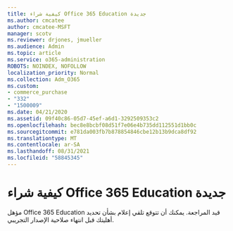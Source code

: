 ```yaml
---
title: كيفية شراء Office 365 Education جديدة
ms.author: cmcatee
author: cmcatee-MSFT
manager: scotv
ms.reviewer: drjones, jmueller
ms.audience: Admin
ms.topic: article
ms.service: o365-administration
ROBOTS: NOINDEX, NOFOLLOW
localization_priority: Normal
ms.collection: Adm_O365
ms.custom:
- commerce_purchase
- "332"
- "1500009"
ms.date: 04/21/2020
ms.assetid: 09f40c86-05d7-45ef-a6d1-3292509353c2
ms.openlocfilehash: bec8e8bcbf08d51f7e06e4b735dd112551d1bb0c
ms.sourcegitcommit: e781da003fb7b878854846cbe12b13b9dca8df92
ms.translationtype: MT
ms.contentlocale: ar-SA
ms.lasthandoff: 08/31/2021
ms.locfileid: "58845345"
---
```

# <a name="how-to-purchase-office-365-education-plans"></a>كيفية شراء Office 365 Education جديدة

مؤهل Office 365 Education قيد المراجعة. يمكنك أن تتوقع تلقي إعلام بشأن تحديد أهليتك قبل انتهاء صلاحية الإصدار التجريبي.